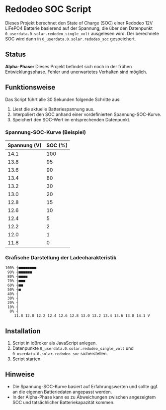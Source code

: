 # Redodeo SOC Script

Dieses Projekt berechnet den State of Charge (SOC) einer Redodeo 12V LiFePO4 Batterie basierend auf der Spannung, die über den Datenpunkt `0_userdata.0.solar.redodeo_single_volt` ausgelesen wird. Der berechnete SOC wird dann in `0_userdata.0.solar.redodeo_soc` gespeichert.

## Status

**Alpha-Phase:** Dieses Projekt befindet sich noch in der frühen Entwicklungsphase. Fehler und unerwartetes Verhalten sind möglich.

## Funktionsweise

Das Script führt alle 30 Sekunden folgende Schritte aus:

1. Liest die aktuelle Batteriespannung aus.
2. Interpoliert den SOC anhand einer vordefinierten Spannung-SOC-Kurve.
3. Speichert den SOC-Wert im entsprechenden Datenpunkt.

### Spannung-SOC-Kurve (Beispiel)

| Spannung (V) | SOC (%) |
| ------------ | ------- |
| 14.1         | 100     |
| 13.8         | 95      |
| 13.6         | 90      |
| 13.4         | 80      |
| 13.2         | 30      |
| 13.0         | 20      |
| 12.8         | 15      |
| 12.6         | 10      |
| 12.4         | 5       |
| 12.2         | 2       |
| 12.0         | 1       |
| 11.8         | 0       |

### Grafische Darstellung der Ladecharakteristik

```text
100% ┤■■■■■■■■
 90% ┤■■■■■■
 80% ┤■■■■
 70% ┤■■■
 60% ┤■■
 50% ┤■
 40% ┤
 30% ┤
 20% ┤
 10% ┤
  0% ┤
    11.8 12.0 12.2 12.4 12.6 12.8 13.0 13.2 13.4 13.6 13.8 14.1 V
```

## Installation

1. Script in ioBroker als JavaScript anlegen.
2. Datenpunkte `0_userdata.0.solar.redodeo_single_volt` und `0_userdata.0.solar.redodeo_soc` sicherstellen.
3. Script starten.

## Hinweise

* Die Spannung-SOC-Kurve basiert auf Erfahrungswerten und sollte ggf. an die eigenen Batteriedaten angepasst werden.
* In der Alpha-Phase kann es zu Abweichungen zwischen angezeigtem SOC und tatsächlicher Batteriekapazität kommen.
